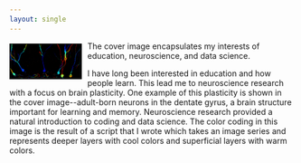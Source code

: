 ```yaml
---
layout: single
---
```


<img src="/assets/BL,CMZ_DGcolorCodedRep_B_forBlog.jpg" alt="BL,CMZ" align="left" width="25%" style="float: left; margin: 4px 10px 0px 0px; border: 1px solid #000000;"> The cover image encapsulates my interests of education, neuroscience, and data science.

I have long been interested in education and how people learn. This lead me to neuroscience research with a focus on brain plasticity. One example of this plasticity is shown in the cover image--adult-born neurons in the dentate gyrus, a brain structure important for learning and memory. Neuroscience research provided a natural introduction to coding and data science. The color coding in this image is the result of a script that I wrote which takes an image series and represents deeper layers with cool colors and superficial layers with warm colors.
